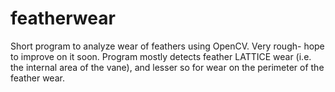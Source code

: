 # featherwear
Short program to analyze wear of feathers using OpenCV. Very rough- hope to improve on it soon. Program mostly detects feather LATTICE wear (i.e. the internal area of the vane), and lesser so for wear on the perimeter of the feather wear.
